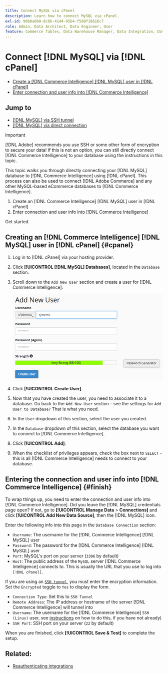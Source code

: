 ```yaml
---
title: Connect MySQL via cPanel
description: Learn how to connect MySQL via cPanel.
exl-id: 90b0a0b0-8c6b-4144-95b4-f588f18616c7
role: Admin, Data Architect, Data Engineer, User
feature: Commerce Tables, Data Warehouse Manager, Data Integration, Data Import/Export, SQL Report Builder
---
```

# Connect [!DNL MySQL] via [!DNL cPanel]

* [Create a [!DNL Commerce Intelligence] [!DNL MySQL] user in [!DNL cPanel]](#cpanel)
* [Enter connection and user info into [!DNL Commerce Intelligence]](#finish)

## Jump to

* [[!DNL MySQL] via SSH tunnel](../integrations/mysql-via-ssh-tunnel.md)
* [[!DNL MySQL] via direct connection](../integrations/mysql-via-a-direct-connection.md)

>[!IMPORTANT]
>
>[!DNL Adobe] recommends you use SSH or some other form of encryption to secure your data! If this is not an option, you can still directly connect [!DNL Commerce Intelligence] to your database using the instructions in this topic.

This topic walks you through directly connecting your [!DNL MySQL] database to [!DNL Commerce Intelligence] using [!DNL cPanel]. This process can also be used to connect [!DNL Adobe Commerce] and any other MySQL-based eCommerce databases to [!DNL Commerce Intelligence].

1. Create an [!DNL Commerce Intelligence] [!DNL MySQL] user in [!DNL cPanel]
1. Enter connection and user info into [!DNL Commerce Intelligence]

Get started.

## Creating an [!DNL Commerce Intelligence] [!DNL MySQL] user in [!DNL cPanel] {#cpanel}

1. Log in to [!DNL cPanel] via your hosting provider.
1. Click **[!UICONTROL [!DNL MySQL] Databases]**, located in the `Database` section.
1. Scroll down to the `Add New User` section and create a user for [!DNL Commerce Intelligence]:

     ![cPanel MySQL Databases interface showing create user form](../../../assets/create-mbi-mysql-user-cpanel.png)

1. Click **[!UICONTROL Create User]**.
1. Now that you have created the user, you need to associate it to a database. Go back to the `Add New User` section - see the settings for `Add User to Database?` That is what you need.
1. In the `User` dropdown of this section, select the user you created.
1. In the `Database` dropdown of this section, select the database you want to connect to [!DNL Commerce Intelligence].
1. Click **[!UICONTROL Add]**.
1. When the checklist of privileges appears, check the box next to `SELECT` - this is all [!DNL Commerce Intelligence] needs to connect to your database.

## Entering the connection and user info into [!DNL Commerce Intelligence] {#finish}

To wrap things up, you need to enter the connection and user info into [!DNL Commerce Intelligence]. Did you leave the [!DNL MySQL] credentials page open? If not, go to **[!UICONTROL Manage Data** > **Connections]** and click **[!UICONTROL Add New Data Source]**, then the [!DNL MySQL] icon.

Enter the following info into this page in the `Database Connection` section:

* `Username`: The username for the [!DNL Commerce Intelligence] [!DNL MySQL] user
* `Password`: The password for the [!DNL Commerce Intelligence] [!DNL MySQL] user
* `Port`: MySQL's port on your server (`3306` by default)
* `Host`: The public address of the `MySQL` server [!DNL Commerce Intelligence] connects to. This is usually the URL that you use to log into `[!DNL cPanel]`.

If you are using an [`SSH tunnel`](../integrations/mysql-via-ssh-tunnel.md), you must enter the encryption information. Set the `Encrypted` toggle to `Yes` to display the form.

* `Connection Type`: Set this to `SSH Tunnel`
* `Remote Address`: The IP address or hostname of the server [!DNL Commerce Intelligence] will tunnel into
* `Username`: The username for the [!DNL Commerce Intelligence] `SSH (Linux)` user, see [instructions](../../../data-analyst/importing-data/integrations/mysql-via-ssh-tunnel.md) on how to do this, if you have not already)
* `SSH Port`: SSH port on your server (`22` by default)

When you are finished, click **[!UICONTROL Save & Test]** to complete the setup.

## Related:

* [Reauthenticating integrations](https://experienceleague.adobe.com/docs/commerce-knowledge-base/kb/how-to/mbi-reauthenticating-integrations.html)
